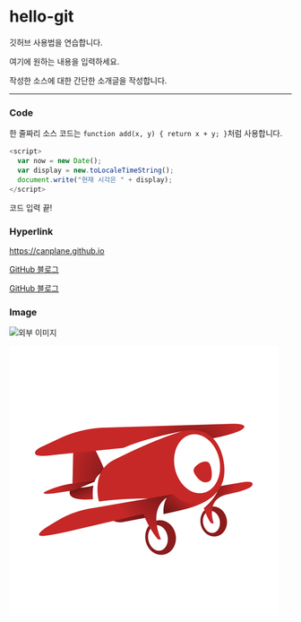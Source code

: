 # hello-git
깃허브 사용법을 연습합니다.

여기에 원하는 내용을 입력하세요.

작성한 소스에 대한 간단한 소개글을 작성합니다.

---

### Code
한 줄짜리 소스 코드는 `function add(x, y) { return x + y; }`처럼 사용합니다.

```javascript
<script>
  var now = new Date();
  var display = new.toLocaleTimeString();
  document.write("현재 시각은 " + display);
</script>
```

코드 입력 끝!


### Hyperlink
<https://canplane.github.io>

[GitHub 블로그](https://canplane.github.io)

[GitHub 블로그](https://canplane.github.io, "블로그")


### Image
![외부 이미지](http://kyrieko.dothome.co.kr/images/first.jpg)

![저장소 이미지](./images/symbol.jpg)


